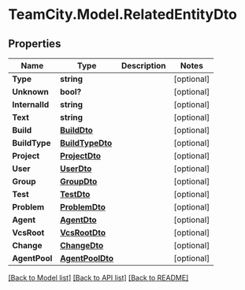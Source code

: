 # TeamCity.Model.RelatedEntityDto
## Properties

Name | Type | Description | Notes
------------ | ------------- | ------------- | -------------
**Type** | **string** |  | [optional] 
**Unknown** | **bool?** |  | [optional] 
**InternalId** | **string** |  | [optional] 
**Text** | **string** |  | [optional] 
**Build** | [**BuildDto**](BuildDto.md) |  | [optional] 
**BuildType** | [**BuildTypeDto**](BuildTypeDto.md) |  | [optional] 
**Project** | [**ProjectDto**](ProjectDto.md) |  | [optional] 
**User** | [**UserDto**](UserDto.md) |  | [optional] 
**Group** | [**GroupDto**](GroupDto.md) |  | [optional] 
**Test** | [**TestDto**](TestDto.md) |  | [optional] 
**Problem** | [**ProblemDto**](ProblemDto.md) |  | [optional] 
**Agent** | [**AgentDto**](AgentDto.md) |  | [optional] 
**VcsRoot** | [**VcsRootDto**](VcsRootDto.md) |  | [optional] 
**Change** | [**ChangeDto**](ChangeDto.md) |  | [optional] 
**AgentPool** | [**AgentPoolDto**](AgentPoolDto.md) |  | [optional] 

[[Back to Model list]](../README.md#documentation-for-models) [[Back to API list]](../README.md#documentation-for-api-endpoints) [[Back to README]](../README.md)

